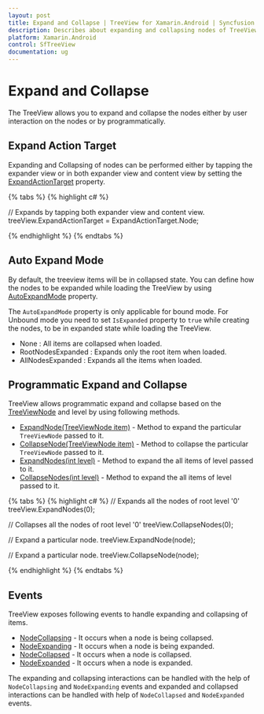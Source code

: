 ```yaml
---
layout: post
title: Expand and Collapse | TreeView for Xamarin.Android | Syncfusion
description: Describes about expanding and collapsing nodes of TreeView.
platform: Xamarin.Android
control: SfTreeView
documentation: ug
---
```


# Expand and Collapse

The TreeView allows you to expand and collapse the nodes either by user interaction on the nodes or by programmatically. 

##  Expand Action Target

 Expanding and Collapsing of nodes can be performed either by tapping the expander view or in both expander view and content view by setting the [ExpandActionTarget](https://help.syncfusion.com/cr/xamarin-android/Syncfusion.SfTreeView.Android~Syncfusion.Android.TreeView.SfTreeView~ExpandActionTarget.html) property.

{% tabs %}
{% highlight c# %}

// Expands by tapping both expander view and content view.
treeView.ExpandActionTarget = ExpandActionTarget.Node;

{% endhighlight %}
{% endtabs %}

## Auto Expand Mode

By default, the treeview items will be in collapsed state. You can define how the nodes to be expanded while loading the TreeView by using [AutoExpandMode](https://help.syncfusion.com/cr/xamarin-android/Syncfusion.SfTreeView.Android~Syncfusion.Android.TreeView.SfTreeView~AutoExpandMode.html) property.

The `AutoExpandMode` property is only applicable for bound mode. For Unbound mode you need to set `IsExpanded` property to `true` while creating the nodes, to be in expanded state while loading the TreeView.

* None : All items are collapsed when loaded.
* RootNodesExpanded : Expands only the root item when loaded.
* AllNodesExpanded : Expands all the items when loaded.

## Programmatic Expand and Collapse

TreeView allows programmatic expand and collapse based on the [TreeViewNode](https://help.syncfusion.com/cr/xamarin-android/Syncfusion.SfTreeView.Android~Syncfusion.TreeView.Engine.TreeViewNode.html) and level by using following methods.

* [ExpandNode(TreeViewNode item)](https://help.syncfusion.com/cr/xamarin-android/Syncfusion.SfTreeView.Android~Syncfusion.Android.TreeView.SfTreeView~ExpandNode.html) - Method to expand the particular `TreeViewNode` passed to it.
* [CollapseNode(TreeViewNode item)](https://help.syncfusion.com/cr/xamarin-android/Syncfusion.SfTreeView.Android~Syncfusion.Android.TreeView.SfTreeView~CollapseNode.html) - Method to collapse the particular `TreeViewNode` passed to it.
* [ExpandNodes(int level)](https://help.syncfusion.com/cr/xamarin-android/Syncfusion.SfTreeView.Android~Syncfusion.Android.TreeView.SfTreeView~ExpandNodes.html) - Method to expand the all items of level passed to it.
* [CollapseNodes(int level)](https://help.syncfusion.com/cr/xamarin-android/Syncfusion.SfTreeView.Android~Syncfusion.Android.TreeView.SfTreeView~CollapseNodes.html) - Method to expand the all items of level passed to it.

{% tabs %}
{% highlight c# %}
// Expands all the nodes of root level '0'
treeView.ExpandNodes(0);

// Collapses all the nodes of root level '0'
treeView.CollapseNodes(0);

// Expand a particular node.
treeView.ExpandNode(node);

// Expand a particular node.
treeView.CollapseNode(node);

{% endhighlight %}
{% endtabs %}

## Events

TreeView exposes following events to handle expanding and collapsing of items.

* [NodeCollapsing](https://help.syncfusion.com/cr/xamarin-android/Syncfusion.SfTreeView.Android~Syncfusion.Android.TreeView.SfTreeView~NodeCollapsing_EV.html) - It occurs when a node is being collapsed.
* [NodeExpanding](https://help.syncfusion.com/cr/xamarin-android/Syncfusion.SfTreeView.Android~Syncfusion.Android.TreeView.SfTreeView~NodeExpanding_EV.html) - It occurs when a node is being expanded.
* [NodeCollapsed](https://help.syncfusion.com/cr/xamarin-android/Syncfusion.SfTreeView.Android~Syncfusion.Android.TreeView.SfTreeView~NodeCollapsed_EV.html) - It occurs when a node is collapsed.
* [NodeExpanded](https://help.syncfusion.com/cr/xamarin-android/Syncfusion.SfTreeView.Android~Syncfusion.Android.TreeView.SfTreeView~NodeExpanded_EV.html) - It occurs when a node is expanded.

The expanding and collapsing interactions can be handled with the help of `NodeCollapsing` and `NodeExpanding` events and expanded and collapsed interactions can be handled with help of `NodeCollapsed` and `NodeExpanded` events.